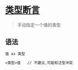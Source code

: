 # [类型断言](https://ts.xcatliu.com/basics/type-assertion.html)
> 手动指定一个值的类型

## 语法
```markdown
值 as 类型

<类型>值   // 不建议,可能和泛型冲突
```